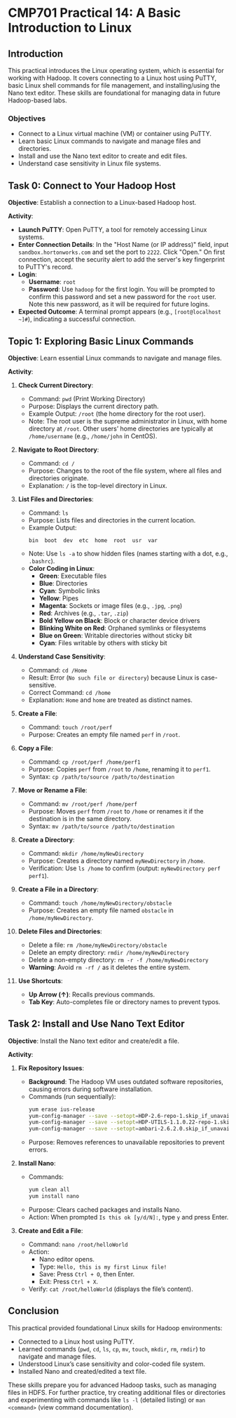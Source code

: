 # CMP701 Practical 14: A Basic Introduction to Linux

## Introduction

This practical introduces the Linux operating system, which is essential for working with Hadoop. It covers connecting to a Linux host using PuTTY, basic Linux shell commands for file management, and installing/using the Nano text editor. These skills are foundational for managing data in future Hadoop-based labs.

### Objectives
- Connect to a Linux virtual machine (VM) or container using PuTTY.
- Learn basic Linux commands to navigate and manage files and directories.
- Install and use the Nano text editor to create and edit files.
- Understand case sensitivity in Linux file systems.

## Task 0: Connect to Your Hadoop Host

**Objective**: Establish a connection to a Linux-based Hadoop host.

**Activity**:
- **Launch PuTTY**: Open PuTTY, a tool for remotely accessing Linux systems.
- **Enter Connection Details**: In the "Host Name (or IP address)" field, input `sandbox.hortonworks.com` and set the port to `2222`. Click "Open." On first connection, accept the security alert to add the server's key fingerprint to PuTTY's record.
- **Login**:
  - **Username**: `root`
  - **Password**: Use `hadoop` for the first login. You will be prompted to confirm this password and set a new password for the `root` user. Note this new password, as it will be required for future logins.
- **Expected Outcome**: A terminal prompt appears (e.g., `[root@localhost ~]#`), indicating a successful connection.

## Topic 1: Exploring Basic Linux Commands

**Objective**: Learn essential Linux commands to navigate and manage files.

**Activity**:
1. **Check Current Directory**:
   - Command: `pwd` (Print Working Directory)
   - Purpose: Displays the current directory path.
   - Example Output: `/root` (the home directory for the root user).
   - Note: The root user is the supreme administrator in Linux, with home directory at `/root`. Other users’ home directories are typically at `/home/username` (e.g., `/home/john` in CentOS).

2. **Navigate to Root Directory**:
   - Command: `cd /`
   - Purpose: Changes to the root of the file system, where all files and directories originate.
   - Explanation: `/` is the top-level directory in Linux.

3. **List Files and Directories**:
   - Command: `ls`
   - Purpose: Lists files and directories in the current location.
   - Example Output:
     ```
     bin  boot  dev  etc  home  root  usr  var
     ```
   - Note: Use `ls -a` to show hidden files (names starting with a dot, e.g., `.bashrc`).
   - **Color Coding in Linux**:
     - **Green**: Executable files
     - **Blue**: Directories
     - **Cyan**: Symbolic links
     - **Yellow**: Pipes
     - **Magenta**: Sockets or image files (e.g., `.jpg`, `.png`)
     - **Red**: Archives (e.g., `.tar`, `.zip`)
     - **Bold Yellow on Black**: Block or character device drivers
     - **Blinking White on Red**: Orphaned symlinks or filesystems
     - **Blue on Green**: Writable directories without sticky bit
     - **Cyan**: Files writable by others with sticky bit

4. **Understand Case Sensitivity**:
   - Command: `cd /Home`
   - Result: Error (`No such file or directory`) because Linux is case-sensitive.
   - Correct Command: `cd /home`
   - Explanation: `Home` and `home` are treated as distinct names.

5. **Create a File**:
   - Command: `touch /root/perf`
   - Purpose: Creates an empty file named `perf` in `/root`.

6. **Copy a File**:
   - Command: `cp /root/perf /home/perf1`
   - Purpose: Copies `perf` from `/root` to `/home`, renaming it to `perf1`.
   - Syntax: `cp /path/to/source /path/to/destination`

7. **Move or Rename a File**:
   - Command: `mv /root/perf /home/perf`
   - Purpose: Moves `perf` from `/root` to `/home` or renames it if the destination is in the same directory.
   - Syntax: `mv /path/to/source /path/to/destination`

8. **Create a Directory**:
   - Command: `mkdir /home/myNewDirectory`
   - Purpose: Creates a directory named `myNewDirectory` in `/home`.
   - Verification: Use `ls /home` to confirm (output: `myNewDirectory perf perf1`).

9. **Create a File in a Directory**:
   - Command: `touch /home/myNewDirectory/obstacle`
   - Purpose: Creates an empty file named `obstacle` in `/home/myNewDirectory`.

10. **Delete Files and Directories**:
    - Delete a file: `rm /home/myNewDirectory/obstacle`
    - Delete an empty directory: `rmdir /home/myNewDirectory`
    - Delete a non-empty directory: `rm -r -f /home/myNewDirectory`
    - **Warning**: Avoid `rm -rf /` as it deletes the entire system.

11. **Use Shortcuts**:
    - **Up Arrow (↑)**: Recalls previous commands.
    - **Tab Key**: Auto-completes file or directory names to prevent typos.

## Task 2: Install and Use Nano Text Editor

**Objective**: Install the Nano text editor and create/edit a file.

**Activity**:
1. **Fix Repository Issues**:
   - **Background**: The Hadoop VM uses outdated software repositories, causing errors during software installation.
   - Commands (run sequentially):
     ```bash
     yum erase ius-release
     yum-config-manager --save --setopt=HDP-2.6-repo-1.skip_if_unavailable=true
     yum-config-manager --save --setopt=HDP-UTILS-1.1.0.22-repo-1.skip_if_unavailable=true
     yum-config-manager --save --setopt=ambari-2.6.2.0.skip_if_unavailable=true
     ```
   - Purpose: Removes references to unavailable repositories to prevent errors.

2. **Install Nano**:
   - Commands:
     ```bash
     yum clean all
     yum install nano
     ```
   - Purpose: Clears cached packages and installs Nano.
   - Action: When prompted `Is this ok [y/d/N]:`, type `y` and press Enter.

3. **Create and Edit a File**:
   - Command: `nano /root/helloWorld`
   - Action:
     - Nano editor opens.
     - Type: `Hello, this is my first Linux file!`
     - Save: Press `Ctrl + O`, then Enter.
     - Exit: Press `Ctrl + X`.
   - Verify: `cat /root/helloWorld` (displays the file’s content).

## Conclusion

This practical provided foundational Linux skills for Hadoop environments:
- Connected to a Linux host using PuTTY.
- Learned commands (`pwd`, `cd`, `ls`, `cp`, `mv`, `touch`, `mkdir`, `rm`, `rmdir`) to navigate and manage files.
- Understood Linux’s case sensitivity and color-coded file system.
- Installed Nano and created/edited a text file.

These skills prepare you for advanced Hadoop tasks, such as managing files in HDFS. For further practice, try creating additional files or directories and experimenting with commands like `ls -l` (detailed listing) or `man <command>` (view command documentation).